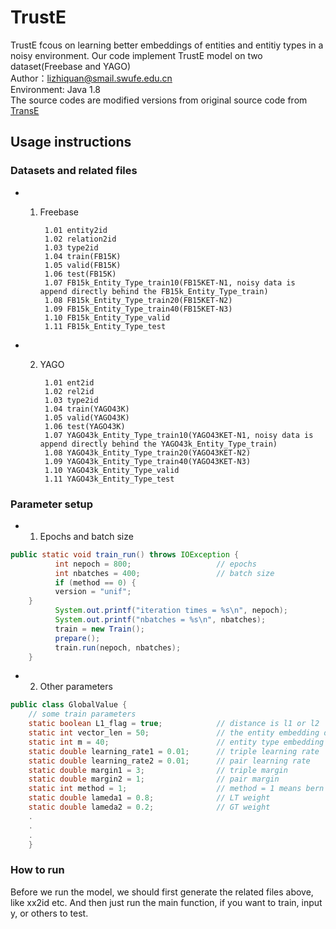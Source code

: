 # TrustE
TrustE fcous on learning better embeddings of entities and entitiy types in a noisy environment. Our code implement TrustE model on two dataset(Freebase and YAGO)  
Author：lizhiquan@smail.swufe.edu.cn  
Environment: Java 1.8  
The source codes are modified versions from original source code from [TransE](https://github.com/MaximTian/TransX)  
## Usage instructions
### Datasets and related files  
* 1. Freebase  

          1.01 entity2id  
          1.02 relation2id  
          1.03 type2id  
          1.04 train(FB15K)  
          1.05 valid(FB15K)  
          1.06 test(FB15K)  
          1.07 FB15k_Entity_Type_train10(FB15KET-N1, noisy data is append directly behind the FB15k_Entity_Type_train)  
          1.08 FB15k_Entity_Type_train20(FB15KET-N2)  
          1.09 FB15k_Entity_Type_train40(FB15KET-N3)  
          1.10 FB15k_Entity_Type_valid  
          1.11 FB15k_Entity_Type_test  
* 2. YAGO  

          1.01 ent2id
          1.02 rel2id
          1.03 type2id
          1.04 train(YAGO43K)
          1.05 valid(YAGO43K)
          1.06 test(YAGO43K)
          1.07 YAGO43k_Entity_Type_train10(YAGO43KET-N1, noisy data is append directly behind the YAGO43k_Entity_Type_train)
          1.08 YAGO43k_Entity_Type_train20(YAGO43KET-N2)
          1.09 YAGO43k_Entity_Type_train40(YAGO43KET-N3)
          1.10 YAGO43k_Entity_Type_valid
          1.11 YAGO43k_Entity_Type_test
### Parameter setup  
* 1. Epochs and batch size  
```Java
public static void train_run() throws IOException {
          int nepoch = 800;                   // epochs
          int nbatches = 400;                 // batch size
          if (method == 0) {
          version = "unif";
    }
          System.out.printf("iteration times = %s\n", nepoch);
          System.out.printf("nbatches = %s\n", nbatches);
          train = new Train();
          prepare();
          train.run(nepoch, nbatches);
    }
```
* 2. Other parameters
```Java
public class GlobalValue {
    // some train parameters
    static boolean L1_flag = true;            // distance is l1 or l2
    static int vector_len = 50;               // the entity embedding dimension
    static int m = 40;                        // entity type embedding dimension
    static double learning_rate1 = 0.01;      // triple learning rate
    static double learning_rate2 = 0.01;      // pair learning rate
    static double margin1 = 3;                // triple margin
    static double margin2 = 1;                // pair margin
    static int method = 1;                    // method = 1 means bern version, else unif version
    static double lameda1 = 0.8;              // LT weight
    static double lameda2 = 0.2;              // GT weight
    .
    .
    .
    }
```
### How to run  
Before we run the model, we should first generate the related files above, like xx2id etc. And then just run the main function, if you want to train, input y, or others to test.
